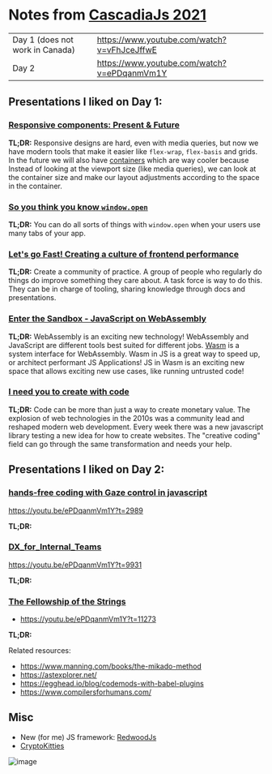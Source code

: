 # Notes from [CascadiaJs 2021](https://2021.cascadiajs.com/)

| | |
--|--
Day 1 (does not work in Canada) | https://www.youtube.com/watch?v=vFhJceJffwE
Day 2 | https://www.youtube.com/watch?v=ePDqanmVm1Y

## Presentations I liked on Day 1:

### [Responsive components: Present & Future](https://jdsteinbach.com/responsive-components/#/6)

**TL;DR:**  Responsive designs are hard, even with media queries, 
but now we have modern tools that make it easier like `flex-wrap`, `flex-basis` and grids. 
In the future we will also have [containers](https://developer.mozilla.org/en-US/docs/Web/CSS/CSS_Container_Queries) 
which are way cooler because  Instead of looking at the viewport size (like media queries), 
we can look at the container size and make our layout adjustments according to the space in the container. 

### [So you think you know `window.open`](https://cascadiajs-window-open.netlify.app/act-i)

**TL;DR:** You can do all sorts of things with `window.open` when your users use many tabs of your app.

### [Let's go Fast! Creating a culture of frontend performance](https://speakerdeck.com/andrewhao/cascadiajs-2021-creating-a-culture-of-frontend-performance)

**TL;DR:**  Create a community of practice. A group of people who regularly do things do improve something they care about.
A task force is way to do this. They can be in charge of tooling, sharing knowledge through docs and presentations.

### [Enter the Sandbox - JavaScript on WebAssembly](https://drive.google.com/file/d/13XdyUEkQ5Z_G2ead7_aMsHTzUHbsLWc-/view)

**TL;DR:** WebAssembly is an exciting new technology!
WebAssembly and JavaScript are different tools best suited for different jobs.
[Wasm](https://wasi.dev/) is a system interface for WebAssembly.
Wasm in JS is a great way to speed up, or architect performant JS Applications!
JS in Wasm is an exciting new space that allows exciting new use cases, like running untrusted code!


### [I need you to create with code](https://github.com/romellogoodman/library/blob/main/slides/I%20Need%20You%20to%20Create%20with%20Code.pdf)

**TL;DR:** Code can be more than just a way to create monetary value. 
The explosion of web technologies in the 2010s was a community lead and reshaped modern web development.
Every week there was a new javascript library testing a new idea for how to create websites.
The "creative coding" field can go through the same transformation and needs your help.

## Presentations I liked on Day 2:

### [hands-free coding with Gaze control in javascript](https://github.com/charliegerard/gaze-detection)
https://youtu.be/ePDqanmVm1Y?t=2989

**TL;DR:**

### [DX_for_Internal_Teams](https://github.com/brleinad/cascadiajs2021-notes/files/7486557/DX_for_Internal_Teams_-_Ian_Sutherland_CascadiaJS_2021.pdf)
https://youtu.be/ePDqanmVm1Y?t=9931

**TL;DR:**

### [The Fellowship of the Strings](https://www.betaorbust.com/presentations/The_Fellowship_of_the_String__Jacques_Favreau__CascadiaJS2021.pdf)
* https://youtu.be/ePDqanmVm1Y?t=11273

**TL;DR:**

Related resources:
* https://www.manning.com/books/the-mikado-method
* https://astexplorer.net/
* https://egghead.io/blog/codemods-with-babel-plugins	
* https://www.compilersforhumans.com/



## Misc
* New (for me) JS framework: [RedwoodJs](https://redwoodjs.com/)
* [CryptoKitties](https://www.cryptokitties.co/)

![image](https://user-images.githubusercontent.com/12233785/140425112-9dcc7d60-e330-42d1-83cb-9ccd88615f48.png)

